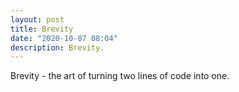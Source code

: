 ```yaml
---
layout: post
title: Brevity
date: "2020-10-07 08:04"
description: Brevity.
---
```


Brevity - the art of turning two lines of code into one.

